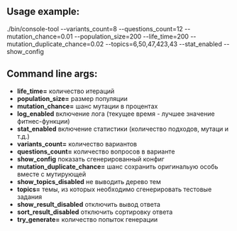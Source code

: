 Usage example:
------------------------
./bin/console-tool --variants_count=8 --questions_count=12 --mutation_chance=0.01 --population_size=200 --life_time=200 --mutation_duplicate_chance=0.02 --topics=6,50,47,423,43 --stat_enabled --show_config
    
Command line args:
------------------------
* **life_time=** количество итераций
* **population_size=** размер популяции
* **mutation_chance=** шанс мутации в процентах
* **log_enabled** включение лога (текущее время - лучшее значение фитнес-функции)
* **stat_enabled** включение статистики (количество подходов, мутаци и т.д.)
* **variants_count=** количество вариантов
* **questions_count=** количество вопросов в варианте
* **show_config** показать сгенерированный конфиг
* **mutation_duplicate_chance=** шанс сохранить оригинальую особь вместе с мутирующей
* **show_topics_disabled** не выводить дерево тем
* **topics=** темы, из которых необходимо сгенерировать тестовые задания
* **show_result_disabled** отключить вывод ответа
* **sort_result_disabled** отключить сортировку ответа
* **try_generate=** количество попыток генерации
